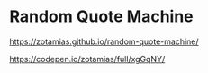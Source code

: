 # Random Quote Machine

https://zotamias.github.io/random-quote-machine/

https://codepen.io/zotamias/full/xgGqNY/
